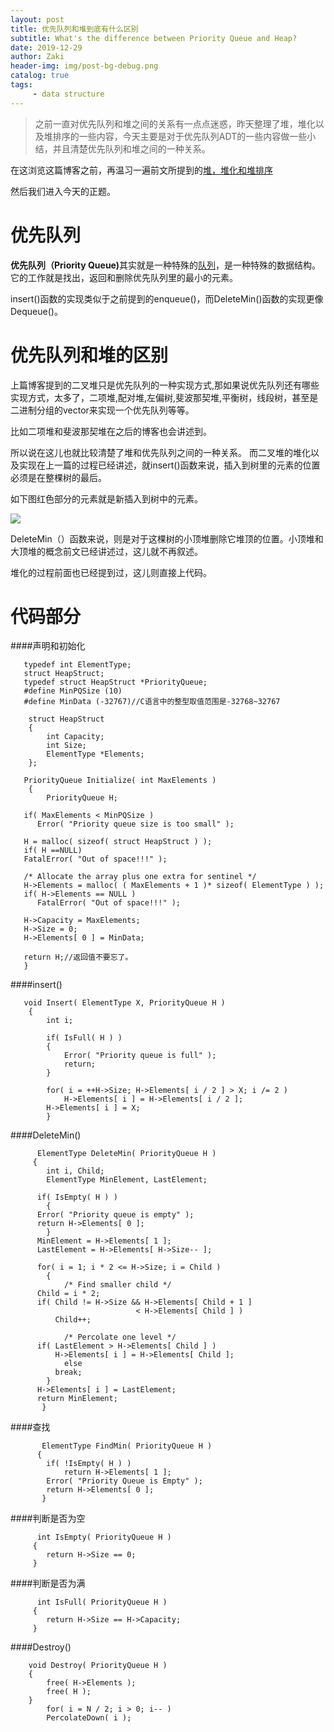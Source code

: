 ```yaml
---
layout: post
title: 优先队列和堆到底有什么区别
subtitle: What's the difference between Priority Queue and Heap?
date: 2019-12-29
author: Zaki
header-img: img/post-bg-debug.png
catalog: true
tags:
     - data structure
---
```


> 之前一直对优先队列和堆之间的关系有一点点迷惑，昨天整理了堆，堆化以及堆排序的一些内容，今天主要是对于优先队列ADT的一些内容做一些小结，并且清楚优先队列和堆之间的一种关系。

 在这浏览这篇博客之前，再温习一遍前文所提到的<a href="http://www.maozunjie.com/2019/12/28/堆/">堆，堆化和堆排序</a>

 然后我们进入今天的正题。

# 优先队列

<strong>优先队列（Priority Queue)</strong>其实就是一种特殊的<a href="http://www.maozunjie.com/2019/12/27/队列的总结归纳/">队列</a>，是一种特殊的数据结构。它的工作就是找出，返回和删除优先队列里的最小的元素。

insert()函数的实现类似于之前提到的enqueue()，而DeleteMin()函数的实现更像Dequeue()。

# 优先队列和堆的区别

  上篇博客提到的二叉堆只是优先队列的一种实现方式,那如果说优先队列还有哪些实现方式，太多了，二项堆,配对堆,左偏树,斐波那契堆,平衡树，线段树，甚至是二进制分组的vector来实现一个优先队列等等。

  比如二项堆和斐波那契堆在之后的博客也会讲述到。
  
  所以说在这儿也就比较清楚了堆和优先队列之间的一种关系。 而二叉堆的堆化以及实现在上一篇的过程已经讲述，就insert()函数来说，插入到树里的元素的位置必须是在整棵树的最后。
  
  如下图红色部分的元素就是新插入到树中的元素。
  
  ![](https://tva1.sinaimg.cn/large/006tNbRwly1gadhhwxk7ej30h60a5wf6.jpg)
  
  DeleteMin（）函数来说，则是对于这棵树的小顶堆删除它堆顶的位置。小顶堆和大顶堆的概念前文已经讲述过，这儿就不再叙述。
 
  堆化的过程前面也已经提到过，这儿则直接上代码。

# 代码部分

####声明和初始化


       typedef int ElementType;
       struct HeapStruct;
       typedef struct HeapStruct *PriorityQueue;
       #define MinPQSize (10)
       #define MinData (-32767)//C语言中的整型取值范围是-32768~32767

        struct HeapStruct
        {
            int Capacity;
            int Size;
            ElementType *Elements;
        };
        
       PriorityQueue Initialize( int MaxElements )
        {
            PriorityQueue H;

       if( MaxElements < MinPQSize )
          Error( "Priority queue size is too small" );
       
       H = malloc( sizeof( struct HeapStruct ) );
       if( H ==NULL)
       FatalError( "Out of space!!!" );

       /* Allocate the array plus one extra for sentinel */
       H->Elements = malloc( ( MaxElements + 1 )* sizeof( ElementType ) );
       if( H->Elements == NULL )
          FatalError( "Out of space!!!" );

       H->Capacity = MaxElements;
       H->Size = 0;
       H->Elements[ 0 ] = MinData;

       return H;//返回值不要忘了。
       }
       
####insert()
 
       void Insert( ElementType X, PriorityQueue H )
        {
            int i;

            if( IsFull( H ) )
            {
                Error( "Priority queue is full" );
                return;
            }

            for( i = ++H->Size; H->Elements[ i / 2 ] > X; i /= 2 )
                H->Elements[ i ] = H->Elements[ i / 2 ];
            H->Elements[ i ] = X;
            }
        
####DeleteMin()
    
          ElementType DeleteMin( PriorityQueue H )
         {
            int i, Child;
            ElementType MinElement, LastElement;

          if( IsEmpty( H ) )
            {
          Error( "Priority queue is empty" );
          return H->Elements[ 0 ];
            }
          MinElement = H->Elements[ 1 ];
          LastElement = H->Elements[ H->Size-- ];

          for( i = 1; i * 2 <= H->Size; i = Child )
            {
                /* Find smaller child */
          Child = i * 2;
          if( Child != H->Size && H->Elements[ Child + 1 ]
                                < H->Elements[ Child ] )
              Child++;

                /* Percolate one level */
          if( LastElement > H->Elements[ Child ] )
              H->Elements[ i ] = H->Elements[ Child ];
                else
              break;
            }
          H->Elements[ i ] = LastElement;
          return MinElement;
           }
           
####查找

           ElementType FindMin( PriorityQueue H )
          {
            if( !IsEmpty( H ) )
                return H->Elements[ 1 ];
            Error( "Priority Queue is Empty" );
            return H->Elements[ 0 ];
           }
           

####判断是否为空

          int IsEmpty( PriorityQueue H )
         {
            return H->Size == 0;
         }
####判断是否为满

          int IsFull( PriorityQueue H )
         {
            return H->Size == H->Capacity;
         }
         
####Destroy()

        void Destroy( PriorityQueue H )
        {
            free( H->Elements );
            free( H );
        }
            for( i = N / 2; i > 0; i-- )
            PercolateDown( i );

           

